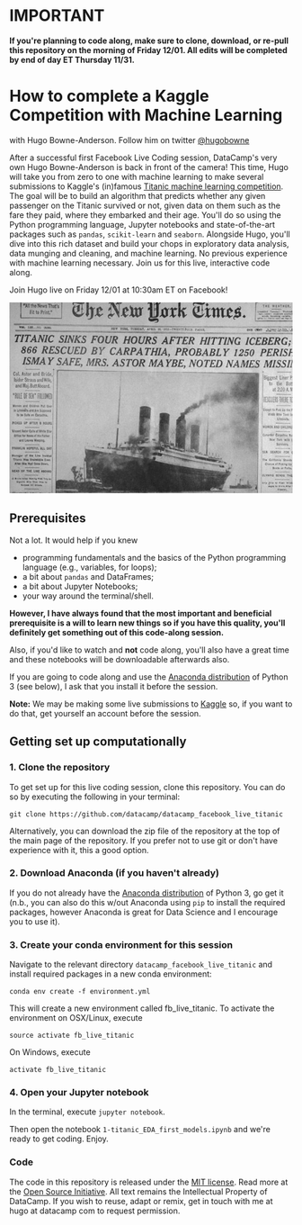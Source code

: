 # IMPORTANT

**If you're planning to code along, make sure to clone, download, or re-pull this repository on the morning of Friday 12/01. All edits will be completed by end of day ET Thursday 11/31.**



# How to complete a Kaggle Competition with Machine Learning

with Hugo Bowne-Anderson. Follow him on twitter [@hugobowne](https://twitter.com/hugobowne)

After a successful first Facebook Live Coding session, DataCamp's very own Hugo Bowne-Anderson is back in front of the camera! This time, Hugo will take you from zero to one with machine learning to make several submissions to Kaggle's (in)famous [Titanic machine learning competition](https://www.kaggle.com/c/titanic). The goal will be to build an algorithm that predicts whether any given passenger on the Titanic survived or not, given data on them such as the fare they paid, where they embarked and their age. You'll do so using the Python programming language, Jupyter notebooks and state-of-the-art packages such as `pandas`, `scikit-learn` and `seaborn`. Alongside Hugo, you'll dive into this rich dataset and build your chops in exploratory data analysis, data munging and cleaning, and machine learning. No previous experience with machine learning necessary. Join us for this live, interactive code along.

Join Hugo live on Friday 12/01 at 10:30am ET on Facebook!

<p align="center">
<img src="img/nytimes.jpg" width="600">
</p>


## Prerequisites

Not a lot. It would help if you knew

* programming fundamentals and the basics of the Python programming language (e.g., variables, for loops);
* a bit about `pandas` and DataFrames;
* a bit about Jupyter Notebooks;
* your way around the terminal/shell.


**However, I have always found that the most important and beneficial prerequisite is a will to learn new things so if you have this quality, you'll definitely get something out of this code-along session.**

Also, if you'd like to watch and **not** code along, you'll also have a great time and these notebooks will be downloadable afterwards also.

If you are going to code along and use the [Anaconda distribution](https://www.anaconda.com/download/) of Python 3 (see below), I ask that you install it before the session.

**Note:** We may be making some live submissions to [Kaggle](https://www.kaggle.com) so, if you want to do that, get yourself an account before the session.


## Getting set up computationally

### 1. Clone the repository

To get set up for this live coding session, clone this repository. You can do so by executing the following in your terminal:

```
git clone https://github.com/datacamp/datacamp_facebook_live_titanic
```

Alternatively, you can download the zip file of the repository at the top of the main page of the repository. If you prefer not to use git or don't have experience with it, this a good option.

### 2. Download Anaconda (if you haven't already)

If you do not already have the [Anaconda distribution](https://www.anaconda.com/download/) of Python 3, go get it (n.b., you can also do this w/out Anaconda using `pip` to install the required packages, however Anaconda is great for Data Science and I encourage you to use it).

### 3. Create your conda environment for this session

Navigate to the relevant directory `datacamp_facebook_live_titanic` and install required packages in a new conda environment:

```
conda env create -f environment.yml
```

This will create a new environment called fb_live_titanic. To activate the environment on OSX/Linux, execute

```
source activate fb_live_titanic
```
On Windows, execute

```
activate fb_live_titanic
```


### 4. Open your Jupyter notebook

In the terminal, execute `jupyter notebook`.

Then open the notebook `1-titanic_EDA_first_models.ipynb` and we're ready to get coding. Enjoy.


### Code
The code in this repository is released under the [MIT license](LICENSE). Read more at the [Open Source Initiative](https://opensource.org/licenses/MIT). All text remains the Intellectual Property of DataCamp. If you wish to reuse, adapt or remix, get in touch with me at hugo at datacamp com to request permission.
